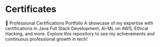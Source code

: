 # Certificates
📜 Professional Certifications Portfolio A showcase of my expertise with certifications in Java Full Stack Development, AI-ML on AWS, Ethical Hacking, and more. Explore this repository to see my achievements and continuous professional growth in tech!
